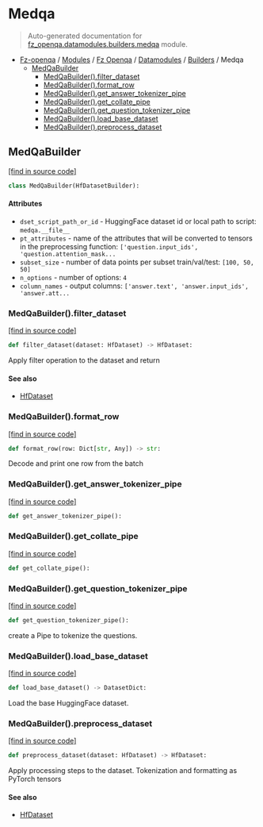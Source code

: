 # Medqa

> Auto-generated documentation for [fz_openqa.datamodules.builders.medqa](blob/master/fz_openqa/datamodules/builders/medqa.py) module.

- [Fz-openqa](../../../README.md#fz-openqa-index) / [Modules](../../../MODULES.md#fz-openqa-modules) / [Fz Openqa](../../index.md#fz-openqa) / [Datamodules](../index.md#datamodules) / [Builders](index.md#builders) / Medqa
    - [MedQaBuilder](#medqabuilder)
        - [MedQaBuilder().filter_dataset](#medqabuilderfilter_dataset)
        - [MedQaBuilder().format_row](#medqabuilderformat_row)
        - [MedQaBuilder().get_answer_tokenizer_pipe](#medqabuilderget_answer_tokenizer_pipe)
        - [MedQaBuilder().get_collate_pipe](#medqabuilderget_collate_pipe)
        - [MedQaBuilder().get_question_tokenizer_pipe](#medqabuilderget_question_tokenizer_pipe)
        - [MedQaBuilder().load_base_dataset](#medqabuilderload_base_dataset)
        - [MedQaBuilder().preprocess_dataset](#medqabuilderpreprocess_dataset)

## MedQaBuilder

[[find in source code]](blob/master/fz_openqa/datamodules/builders/medqa.py#L29)

```python
class MedQaBuilder(HfDatasetBuilder):
```

#### Attributes

- `dset_script_path_or_id` - HuggingFace dataset id or local path to script: `medqa.__file__`
- `pt_attributes` - name of the attributes that will be converted to
  tensors in the preprocessing function: `['question.input_ids', 'question.attention_mask...`
- `subset_size` - number of data points per subset train/val/test: `[100, 50, 50]`
- `n_options` - number of options: `4`
- `column_names` - output columns: `['answer.text', 'answer.input_ids', 'answer.att...`

### MedQaBuilder().filter_dataset

[[find in source code]](blob/master/fz_openqa/datamodules/builders/medqa.py#L67)

```python
def filter_dataset(dataset: HfDataset) -> HfDataset:
```

Apply filter operation to the dataset and return

#### See also

- [HfDataset](../utils/typing.md#hfdataset)

### MedQaBuilder().format_row

[[find in source code]](blob/master/fz_openqa/datamodules/builders/medqa.py#L133)

```python
def format_row(row: Dict[str, Any]) -> str:
```

Decode and print one row from the batch

### MedQaBuilder().get_answer_tokenizer_pipe

[[find in source code]](blob/master/fz_openqa/datamodules/builders/medqa.py#L97)

```python
def get_answer_tokenizer_pipe():
```

### MedQaBuilder().get_collate_pipe

[[find in source code]](blob/master/fz_openqa/datamodules/builders/medqa.py#L120)

```python
def get_collate_pipe():
```

### MedQaBuilder().get_question_tokenizer_pipe

[[find in source code]](blob/master/fz_openqa/datamodules/builders/medqa.py#L108)

```python
def get_question_tokenizer_pipe():
```

create a Pipe to tokenize the questions.

### MedQaBuilder().load_base_dataset

[[find in source code]](blob/master/fz_openqa/datamodules/builders/medqa.py#L63)

```python
def load_base_dataset() -> DatasetDict:
```

Load the base HuggingFace dataset.

### MedQaBuilder().preprocess_dataset

[[find in source code]](blob/master/fz_openqa/datamodules/builders/medqa.py#L71)

```python
def preprocess_dataset(dataset: HfDataset) -> HfDataset:
```

Apply processing steps to the dataset.
Tokenization and formatting as PyTorch tensors

#### See also

- [HfDataset](../utils/typing.md#hfdataset)
